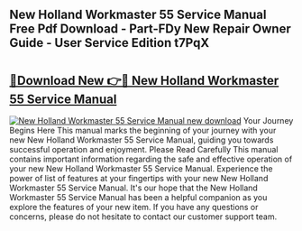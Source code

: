 ## New Holland Workmaster 55 Service Manual Free Pdf Download - Part-FDy New Repair Owner Guide - User Service Edition t7PqX

# <h2><a href="http://bc92380.oget.top/?id=New+Holland+Workmaster+55+Service+Manual">🔗Download New 👉🔴 New Holland Workmaster 55 Service Manual</a></h2>

[![New Holland Workmaster 55 Service Manual new download](https://i.imgur.com/5g1atiW.png)](http://bc92380.oget.top/?id=New+Holland+Workmaster+55+Service+Manual)
Your Journey Begins Here This manual marks the beginning of your journey with your new New Holland Workmaster 55 Service Manual, guiding you towards successful operation and enjoyment. Please Read Carefully This manual contains important information regarding the safe and effective operation of your new New Holland Workmaster 55 Service Manual. Experience the power of list of features at your fingertips with your new New Holland Workmaster 55 Service Manual. It's our hope that the New Holland Workmaster 55 Service Manual has been a helpful companion as you explore the features of your new item. If you have any questions or concerns, please do not hesitate to contact our customer support team.
